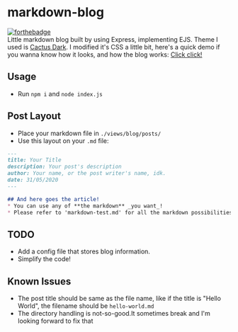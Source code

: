 # markdown-blog
[![forthebadge](https://forthebadge.com/images/badges/made-with-javascript.svg)](https://forthebadge.com)<br/>
Little markdown blog built by using Express, implementing EJS. Theme I used is [Cactus Dark](https://probberechts.github.io/hexo-theme-cactus/). I modified it's CSS a little bit, here's a quick demo if you wanna know how it looks, and how the blog works: [Click click!](https://alef.wtf/blog/)

## Usage
- Run `npm i` and `node index.js`

## Post Layout
- Place your markdown file in `./views/blog/posts/`
- Use this layout on your `.md` file:

```md
---
title: Your Title
description: Your post's description
author: Your name, or the post writer's name, idk.
date: 31/05/2020
---

## And here goes the article!
* You can use any of **the markdown** _you want_!
* Please refer to 'markdown-test.md' for all the markdown possibilities!
```

## TODO
* Add a config file that stores blog information.
* Simplify the code!

## Known Issues
* The post title should be same as the file name, like if the title is "Hello World", the filename should be `hello-world.md`
* The directory handling is not-so-good.It sometimes break and I'm looking forward to fix that
